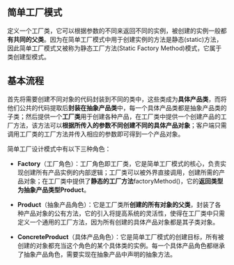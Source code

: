 ## 简单工厂模式
定义一个工厂类，它可以根据参数的不同来返回不同的实例，被创建的实例一般都**有共同的父类**。因为在简单工厂模式中用于创建实例的方法是静态(static)方法，因此简单工厂模式又被称为静态工厂方法(Static Factory Method)模式，它属于类创建型模式。

## 基本流程
首先将需要创建不同对象的代码封装到不同的类中，这些类成为**具体产品类**，而将他们公共的代码提取后**封装在抽象产品类**中，每一个具体产品类都是抽象产品类的子类；然后提供一个**工厂类**用于创建各种产品，在工厂类中提供一个创建产品的工厂方法，该方法可以**根据所传入的参数不同创建不同的具体产品对象**；客户端只需调用工厂类的工厂方法并传入相应的参数即可得到一个产品对象。

简单工厂设计模式中有以下三种角色：
*  **Factory**（工厂角色）：工厂角色即工厂类，它是简单工厂模式的核心，负责实现创建所有产品实例的内部逻辑；工厂类可以被外界直接调用，创建所需的产品对象；在工厂类中提供了**静态的工厂方法**factoryMethod()，它的**返回类型为抽象产品类型Product**。
* **Product**（抽象产品角色）：它是工厂类所**创建的所有对象的父类**，封装了各种产品对象的公有方法，它的引入将提高系统的灵活性，使得在工厂类中只需定义一个通用的工厂方法，因为所有创建的具体产品对象都是其子类对象。

* **ConcreteProduct**（具体产品角色）：它是简单工厂模式的创建目标，所有被创建的对象都充当这个角色的某个具体类的实例。每一个具体产品角色都继承了抽象产品角色，需要实现在抽象产品中声明的抽象方法。


